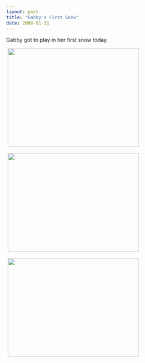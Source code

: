 ```yaml
---
layout: post
title: "Gabby's First Snow"
date: 2008-01-31
---
```


<p>Gabby got to play in her first snow today. </p>
<p> <img height="263" alt="" src="/thepaladinos/assets/images/P1020099 (Custom).JPG " width="350"/></p>
<p> <img height="263" alt="" src="/thepaladinos/assets/images/P1020093 (Custom).JPG " width="350"/></p>
<p> <img height="263" alt="" src="/thepaladinos/assets/images/P1020105 (Custom).JPG " width="350"/></p>
